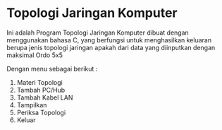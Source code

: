 # Topologi Jaringan Komputer
Ini adalah Program Topologi Jaringan Komputer dibuat dengan menggunakan bahasa C, yang berfungsi untuk menghasilkan keluaran berupa jenis topologi jaringan apakah dari data yang diinputkan dengan maksimal Ordo 5x5

Dengan menu sebagai berikut :
1. Materi Topologi
2. Tambah PC/Hub
3. Tambah Kabel LAN
4. Tampilkan
5. Periksa Topologi
6. Keluar
